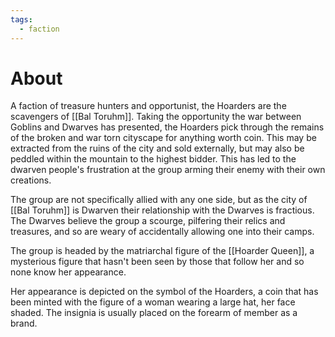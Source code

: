 ```yaml
---
tags:
  - faction
---
```

# About
A faction of treasure hunters and opportunist, the Hoarders are the scavengers of [[Bal Toruhm]]. Taking the opportunity the war between Goblins and Dwarves has presented, the Hoarders pick through the remains of the broken and war torn cityscape for anything worth coin. This may be extracted from the ruins of the city and sold externally, but may also be peddled within the mountain to the highest bidder. This has led to the dwarven people's frustration at the group arming their enemy with their own creations.

The group are not specifically allied with any one side, but as the city of [[Bal Toruhm]] is Dwarven their relationship with the Dwarves is fractious. The Dwarves believe the group a scourge, pilfering their relics and treasures, and so are weary of accidentally allowing one into their camps.

The group is headed by the matriarchal figure of the [[Hoarder Queen]], a mysterious figure that hasn't been seen by those that follow her and so none know her appearance. 

Her appearance is depicted on the symbol of the Hoarders, a coin that has been minted with the figure of a woman wearing a large hat, her face shaded. The insignia is usually placed on the forearm of member as a brand.